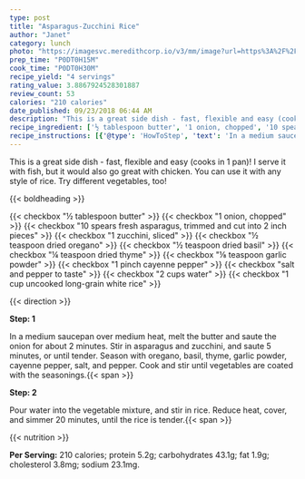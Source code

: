 ```yaml
---
type: post
title: "Asparagus-Zucchini Rice"
author: "Janet"
category: lunch
photo: "https://imagesvc.meredithcorp.io/v3/mm/image?url=https%3A%2F%2Fimages.media-allrecipes.com%2Fuserphotos%2F972239.jpg"
prep_time: "P0DT0H15M"
cook_time: "P0DT0H30M"
recipe_yield: "4 servings"
rating_value: 3.8867924528301887
review_count: 53
calories: "210 calories"
date_published: 09/23/2018 06:44 AM
description: "This is a great side dish - fast, flexible and easy (cooks in 1 pan)! I serve it with fish, but it would also go great with chicken. You can use it with any style of rice. Try different vegetables, too!"
recipe_ingredient: ['½ tablespoon butter', '1 onion, chopped', '10 spears fresh asparagus, trimmed and cut into 2 inch pieces', '1 zucchini, sliced', '½ teaspoon dried oregano', '½ teaspoon dried basil', '¼ teaspoon dried thyme', '⅛ teaspoon garlic powder', '1 pinch cayenne pepper', 'salt and pepper to taste', '2 cups water', '1 cup uncooked long-grain white rice']
recipe_instructions: [{'@type': 'HowToStep', 'text': 'In a medium saucepan over medium heat, melt the butter and saute the onion for about 2 minutes. Stir in asparagus and zucchini, and saute 5 minutes, or until tender. Season with oregano, basil, thyme, garlic powder, cayenne pepper, salt, and pepper. Cook and stir until vegetables are coated with the seasonings.\n'}, {'@type': 'HowToStep', 'text': 'Pour water into the vegetable mixture, and stir in rice. Reduce heat, cover, and simmer 20 minutes, until the rice is tender.\n'}]
---
```


This is a great side dish - fast, flexible and easy (cooks in 1 pan)! I serve it with fish, but it would also go great with chicken. You can use it with any style of rice. Try different vegetables, too! 

{{< boldheading >}}

{{< checkbox "½ tablespoon butter" >}}
{{< checkbox "1  onion, chopped" >}}
{{< checkbox "10 spears fresh asparagus, trimmed and cut into 2 inch pieces" >}}
{{< checkbox "1  zucchini, sliced" >}}
{{< checkbox "½ teaspoon dried oregano" >}}
{{< checkbox "½ teaspoon dried basil" >}}
{{< checkbox "¼ teaspoon dried thyme" >}}
{{< checkbox "⅛ teaspoon garlic powder" >}}
{{< checkbox "1 pinch cayenne pepper" >}}
{{< checkbox "salt and pepper to taste" >}}
{{< checkbox "2 cups water" >}}
{{< checkbox "1 cup uncooked long-grain white rice" >}}


{{< direction >}}

**Step: 1**

In a medium saucepan over medium heat, melt the butter and saute the onion for about 2 minutes. Stir in asparagus and zucchini, and saute 5 minutes, or until tender. Season with oregano, basil, thyme, garlic powder, cayenne pepper, salt, and pepper. Cook and stir until vegetables are coated with the seasonings.{{< span >}}

**Step: 2**

Pour water into the vegetable mixture, and stir in rice. Reduce heat, cover, and simmer 20 minutes, until the rice is tender.{{< span >}}

{{< nutrition >}}

**Per Serving:** 210 calories; protein 5.2g; carbohydrates 43.1g; fat 1.9g; cholesterol 3.8mg; sodium 23.1mg.
